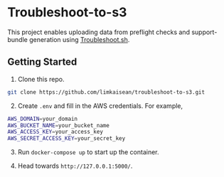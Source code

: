 # Troubleshoot-to-s3

This project enables uploading data from preflight checks and support-bundle generation using [Troubleshoot.sh](https://github.com/replicatedhq/troubleshoot).

## Getting Started

1. Clone this repo.
```sh
git clone https://github.com/limkaisean/troubleshoot-to-s3.git
```
2. Create `.env` and fill in the AWS credentials. For example,
```sh
AWS_DOMAIN=your_domain
AWS_BUCKET_NAME=your_bucket_name
AWS_ACCESS_KEY=your_access_key
AWS_SECRET_ACCESS_KEY=your_secret_key
```
3. Run `docker-compose up` to start up the container.

4. Head towards `http://127.0.0.1:5000/`.
